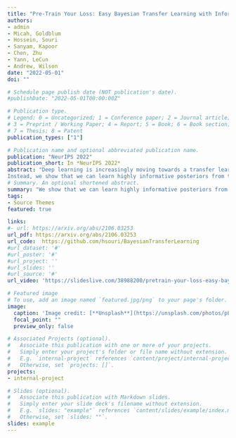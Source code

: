 ```yaml
---
title: "Pre-Train Your Loss: Easy Bayesian Transfer Learning with Informative Priors"
authors:
- admin
- Micah, Goldblum
- Hossein, Souri
- Sanyam, Kapoor
- Chen, Zhu
- Yann, LeCun
- Andrew, Wilson
date: "2022-05-01"
doi: ""

# Schedule page publish date (NOT publication's date).
#publishDate: "2022-05-01T00:00:00Z"

# Publication type.
# Legend: 0 = Uncategorized; 1 = Conference paper; 2 = Journal article;
# 3 = Preprint / Working Paper; 4 = Report; 5 = Book; 6 = Book section;
# 7 = Thesis; 8 = Patent
publication_types: ["1"]

# Publication name and optional abbreviated publication name.
publication: "NeurIPS 2022"
publication_short: In *NeurIPS 2022*
abstract: "Deep learning is increasingly moving towards a transfer learning paradigm whereby large foundation models are fine-tuned on downstream tasks, starting from an initialization learned on the source task. But an initialization contains relatively little information about the source task, and does not reflect the belief that our knowledge of the source task should affect the locations and shape of optima on the downstream task.
Instead, we show that we can learn highly informative posteriors from the source task, through supervised or self-supervised approaches, which then serve as the basis for priors that modify the whole loss surface on the downstream task. This simple modular approach enables significant performance gains and more data-efficient learning on a variety of downstream classification and segmentation tasks, serving as a drop-in replacement for standard pre-training strategies. These highly informative priors also can be saved for future use, similar to pre-trained weights, and stand in contrast to the zero-mean isotropic uninformative priors that are typically used in Bayesian deep learning."
# Summary. An optional shortened abstract.
summary: "We show that we can learn highly informative posteriors from the source task, through supervised or self-supervised approaches, which then serve as the basis for priors that modify the whole loss surface on the downstream task. This approach enables significant performance gains and more data-efficient learning on a variety of downstream classification and segmentation tasks"
tags:
- Source Themes
featured: true

links:
#- url: https://arxiv.org/abs/2106.03253
url_pdf: https://arxiv.org/abs/2106.03253
url_code:  https://github.com/hsouri/BayesianTransferLearning
#url_dataset: '#'
#url_poster: '#'
#url_project: ''
#url_slides: ''
#url_source: '#'
url_video: 'https://slideslive.com/38988200/pretrain-your-loss-easy-bayesian-transfer-learning-with-informative-prior'

# Featured image
# To use, add an image named `featured.jpg/png` to your page's folder. 
image:
  caption: 'Image credit: [**Unsplash**](https://unsplash.com/photos/pLCdAaMFLTE)'
  focal_point: ""
  preview_only: false

# Associated Projects (optional).
#   Associate this publication with one or more of your projects.
#   Simply enter your project's folder or file name without extension.
#   E.g. `internal-project` references `content/project/internal-project/index.md`.
#   Otherwise, set `projects: []`.
projects:
- internal-project

# Slides (optional).
#   Associate this publication with Markdown slides.
#   Simply enter your slide deck's filename without extension.
#   E.g. `slides: "example"` references `content/slides/example/index.md`.
#   Otherwise, set `slides: ""`.
slides: example
---
```

